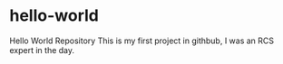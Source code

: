 # hello-world
Hello World Repository
This is my first project in githbub, I was an RCS expert in the day.
